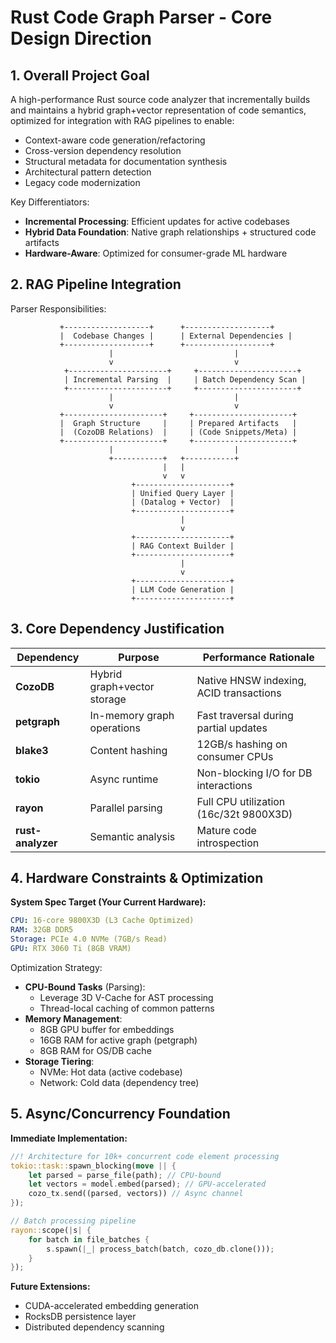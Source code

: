 # Rust Code Graph Parser - Core Design Direction

## 1. Overall Project Goal
A high-performance Rust source code analyzer that incrementally builds and maintains a hybrid graph+vector representation of code semantics, optimized for integration with RAG pipelines to enable:
- Context-aware code generation/refactoring
- Cross-version dependency resolution
- Structural metadata for documentation synthesis
- Architectural pattern detection
- Legacy code modernization

Key Differentiators:
- **Incremental Processing**: Efficient updates for active codebases
- **Hybrid Data Foundation**: Native graph relationships + structured code artifacts
- **Hardware-Aware**: Optimized for consumer-grade ML hardware

## 2. RAG Pipeline Integration
Parser Responsibilities:
```
           +-------------------+      +-------------------+
           |  Codebase Changes |      | External Dependencies |
           +-------------------+      +-------------------+
                      |                           |
                      v                           v
            +----------------------+     +----------------------+
            | Incremental Parsing  |     | Batch Dependency Scan |
            +----------------------+     +----------------------+
                      |                           |
                      v                           v
           +----------------------+     +----------------------+
           |  Graph Structure     |     | Prepared Artifacts   |
           |  (CozoDB Relations)  |     | (Code Snippets/Meta) |
           +----------------------+     +----------------------+
                      |                           |
                      +-----------+   +-----------+
                                  |   |
                                  v   v
                           +---------------------+
                           | Unified Query Layer |
                           | (Datalog + Vector)  |
                           +---------------------+
                                      |
                                      v
                           +---------------------+
                           | RAG Context Builder |
                           +---------------------+
                                      |
                                      v
                           +---------------------+
                           | LLM Code Generation |
                           +---------------------+
```

## 3. Core Dependency Justification

| Dependency       | Purpose                                      | Performance Rationale                     |
|------------------|---------------------------------------------|-------------------------------------------|
| **CozoDB**       | Hybrid graph+vector storage                 | Native HNSW indexing, ACID transactions   |
| **petgraph**     | In-memory graph operations                  | Fast traversal during partial updates     |
| **blake3**       | Content hashing                              | 12GB/s hashing on consumer CPUs           |
| **tokio**        | Async runtime                                | Non-blocking I/O for DB interactions      |
| **rayon**        | Parallel parsing                             | Full CPU utilization (16c/32t 9800X3D)   |
| **rust-analyzer**| Semantic analysis                            | Mature code introspection                 |

## 4. Hardware Constraints & Optimization

**System Spec Target (Your Current Hardware):**
```yaml
CPU: 16-core 9800X3D (L3 Cache Optimized)
RAM: 32GB DDR5 
Storage: PCIe 4.0 NVMe (7GB/s Read)
GPU: RTX 3060 Ti (8GB VRAM)
```

Optimization Strategy:
- **CPU-Bound Tasks** (Parsing):
  - Leverage 3D V-Cache for AST processing
  - Thread-local caching of common patterns
- **Memory Management**:
  - 8GB GPU buffer for embeddings
  - 16GB RAM for active graph (petgraph)
  - 8GB RAM for OS/DB cache
- **Storage Tiering**:
  - NVMe: Hot data (active codebase)
  - Network: Cold data (dependency tree)

## 5. Async/Concurrency Foundation

**Immediate Implementation:**
```rust
//! Architecture for 10k+ concurrent code element processing
tokio::task::spawn_blocking(move || {
    let parsed = parse_file(path); // CPU-bound
    let vectors = model.embed(parsed); // GPU-accelerated
    cozo_tx.send((parsed, vectors)) // Async channel
});

// Batch processing pipeline
rayon::scope(|s| {
    for batch in file_batches {
        s.spawn(|_| process_batch(batch, cozo_db.clone()));
    }
});
```

**Future Extensions:**
- CUDA-accelerated embedding generation
- RocksDB persistence layer
- Distributed dependency scanning
